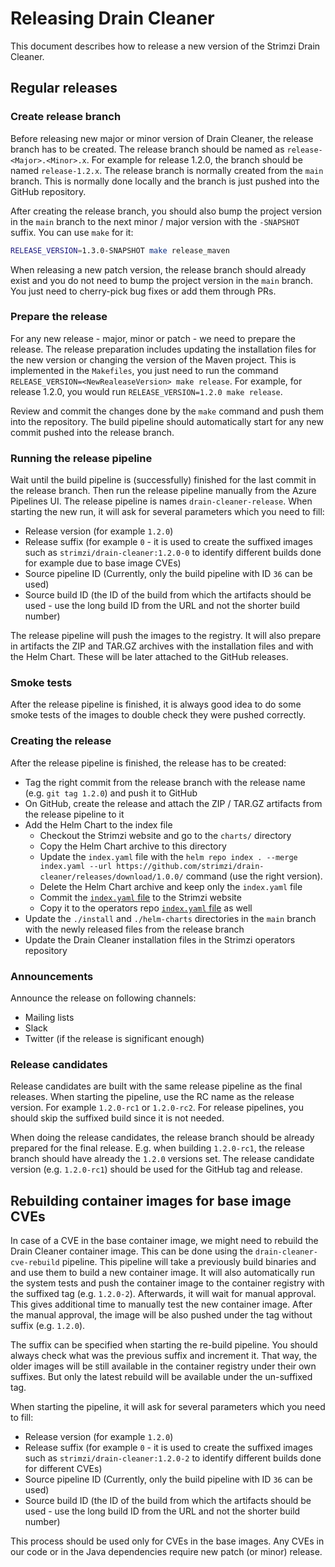 # Releasing Drain Cleaner

This document describes how to release a new version of the Strimzi Drain Cleaner.

## Regular releases

### Create release branch

Before releasing new major or minor version of Drain Cleaner, the release branch has to be created.
The release branch should be named as `release-<Major>.<Minor>.x`.
For example for release 1.2.0, the branch should be named `release-1.2.x`.
The release branch is normally created from the `main` branch.
This is normally done locally and the branch is just pushed into the GitHub repository.

After creating the release branch, you should also bump the project version in the `main` branch to the next minor / major version with the `-SNAPSHOT` suffix.
You can use `make` for it:
```bash
RELEASE_VERSION=1.3.0-SNAPSHOT make release_maven 
```

When releasing a new patch version, the release branch should already exist and you do not need to bump the project version in the `main` branch.
You just need to cherry-pick bug fixes or add them through PRs.

### Prepare the release

For any new release - major, minor or patch - we need to prepare the release.
The release preparation includes updating the installation files for the new version or changing the version of the Maven project.
This is implemented in the `Makefiles`, you just need to run the command `RELEASE_VERSION=<NewRealeaseVersion> make release`.
For example, for release 1.2.0, you would run `RELEASE_VERSION=1.2.0 make release`.

Review and commit the changes done by the `make` command and push them into the repository.
The build pipeline should automatically start for any new commit pushed into the release branch.

### Running the release pipeline

Wait until the build pipeline is (successfully) finished for the last commit in the release branch.
Then run the release pipeline manually from the Azure Pipelines UI.
The release pipeline is names `drain-cleaner-release`.
When starting the new run, it will ask for several parameters which you need to fill:

* Release version (for example `1.2.0`)
* Release suffix (for example `0` - it is used to create the suffixed images such as `strimzi/drain-cleaner:1.2.0-0` to identify different builds done for example due to base image CVEs)
* Source pipeline ID (Currently, only the build pipeline with ID `36` can be used)
* Source build ID (the ID of the build from which the artifacts should be used - use the long build ID from the URL and not the shorter build number)

The release pipeline will push the images to the registry.
It will also prepare in artifacts the ZIP and TAR.GZ archives with the installation files and with the Helm Chart.
These will be later attached to the GitHub releases.

### Smoke tests

After the release pipeline is finished, it is always good idea to do some smoke tests of the images to double check they were pushed correctly.

### Creating the release

After the release pipeline is finished, the release has to be created:

* Tag the right commit from the release branch with the release name (e.g. `git tag 1.2.0`) and push it to GitHub
* On GitHub, create the release and attach the ZIP / TAR.GZ artifacts from the release pipeline to it
* Add the Helm Chart to the index file
    * Checkout the Strimzi website and go to the `charts/` directory
    * Copy the Helm Chart archive to this directory
    * Update the `index.yaml` file with the `helm repo index . --merge index.yaml --url https://github.com/strimzi/drain-cleaner/releases/download/1.0.0/` command (use the right version).
    * Delete the Helm Chart archive and keep only the `index.yaml` file
    * Commit the [`index.yaml` file](https://github.com/strimzi/strimzi.github.io/blob/main/charts/index.yaml) to the Strimzi website
    * Copy it to the operators repo [`index.yaml` file](https://github.com/strimzi/strimzi-kafka-operator/blob/main/packaging/helm-charts/index.yaml) as well
* Update the `./install` and `./helm-charts` directories in the `main` branch with the newly released files from the release branch
* Update the Drain Cleaner installation files in the Strimzi operators repository

### Announcements

Announce the release on following channels:
* Mailing lists
* Slack
* Twitter (if the release is significant enough)

### Release candidates

Release candidates are built with the same release pipeline as the final releases.
When starting the pipeline, use the RC name as the release version.
For example `1.2.0-rc1` or `1.2.0-rc2`.
For release pipelines, you should skip the suffixed build since it is not needed.

When doing the release candidates, the release branch should be already prepared for the final release.
E.g. when building `1.2.0-rc1`, the release branch should have already the `1.2.0` versions set.
The release candidate version (e.g. `1.2.0-rc1`) should be used for the GitHub tag and release.

## Rebuilding container images for base image CVEs

In case of a CVE in the base container image, we might need to rebuild the Drain Cleaner container image.
This can be done using the `drain-cleaner-cve-rebuild` pipeline.
This pipeline will take a previously build binaries and and use them to build a new container image.
It will also automatically run the system tests and push the container image to the container registry with the suffixed tag (e.g. `1.2.0-2`).
Afterwards, it will wait for manual approval.
This gives additional time to manually test the new container image.
After the manual approval, the image will be also pushed under the tag without suffix (e.g. `1.2.0`).

The suffix can be specified when starting the re-build pipeline.
You should always check what was the previous suffix and increment it.
That way, the older images will be still available in the container registry under their own suffixes.
But only the latest rebuild will be available under the un-suffixed tag.

When starting the pipeline, it will ask for several parameters which you need to fill:

* Release version (for example `1.2.0`)
* Release suffix (for example `0` - it is used to create the suffixed images such as `strimzi/drain-cleaner:1.2.0-2` to identify different builds done for different CVEs)
* Source pipeline ID (Currently, only the build pipeline with ID `36` can be used)
* Source build ID (the ID of the build from which the artifacts should be used - use the long build ID from the URL and not the shorter build number)

This process should be used only for CVEs in the base images.
Any CVEs in our code or in the Java dependencies require new patch (or minor) release.